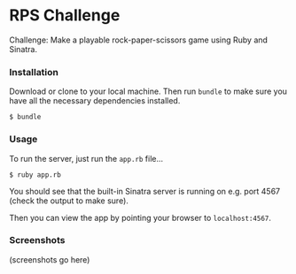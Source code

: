 # RPS Challenge

Challenge: Make a playable rock-paper-scissors game using Ruby and Sinatra.

### Installation

Download or clone to your local machine. Then run `bundle` to make sure you have all the necessary dependencies installed.

```shell
$ bundle
```

### Usage

To run the server, just run the `app.rb` file...

```shell
$ ruby app.rb
```

You should see that the built-in Sinatra server is running on e.g. port 4567 (check the output to make sure).

Then you can view the app by pointing your browser to `localhost:4567`.

### Screenshots

(screenshots go here)
